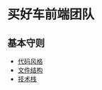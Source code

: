 # 买好车前端团队

## 基本守则

* [代码风格](docs/code-style.md)
* [文件结构](docs/structure.md)
* [技术栈](docs/tech-stack.md)
